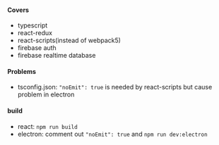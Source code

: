 #### Covers

- typescript
- react-redux
- react-scripts(instead of webpack5)
- firebase auth
- firebase realtime database

#### Problems

- tsconfig.json: `"noEmit": true` is needed by react-scripts but cause problem in electron

#### build

- react: `npm run build`
- electron: comment out `"noEmit": true` and `npm run dev:electron`
